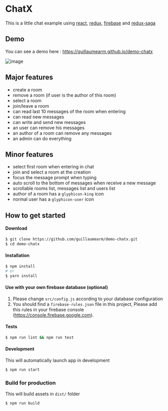 ChatX
=====================

This is a little chat example using [react](https://reactjs.org), [redux](https://redux.js.org), [firebase](https://firebase.google.com/) and [redux-saga](https://redux-saga.js.org)

## Demo

You can see a demo here : https://guillaumearm.github.io/demo-chatx

![image](https://user-images.githubusercontent.com/16897658/39813197-c315825a-538f-11e8-827f-e7529a417997.png)


## Major features
- create a room
- remove a room (if user is the author of this room)
- select a room
- join/leave a room
- can read last 10 messages of the room when entering
- can read new messages
- can write and send new messages
- an user can remove his messages
- an author of a room can remove any messages
- an admin can do everything

## Minor features
- select first room when entering in chat
- join and select a room at the creation
- focus the message prompt when typing
- auto scroll to the bottom of messages when receive a new message
- scrollable rooms list, messages list and users list
- author of a room has a `glyphicon-king` icon
- normal user has a `glyphicon-user` icon


## How to get started

#### Download
```bash
$ git clone https://github.com/guillaumearm/demo-chatx.git
$ cd demo-chatx
```

#### Installation
```bash
$ npm install
# or
$ yarn install
```

#### Use with your own firebase database (optional)
1. Please change `src/config.js` according to your database configuration
2. You should find a `firebase-rules.json` file in this project,
Please add this rules in your firebase console (https://console.firebase.google.com).

#### Tests
```bash
$ npm run lint && npm run test
```


#### Development
This will automatically launch app in development
```bash
$ npm run start
```

### Build for production
This will build assets in `dist/` folder
```bash
$ npm run build
```
